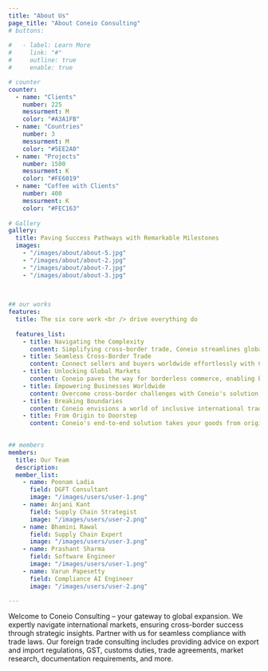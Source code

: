 ```yaml
---
title: "About Us"
page_title: "About Coneio Consulting"
# buttons:
  
#   - label: Learn More
#     link: "#"
#     outline: true
#     enable: true

# counter
counter:
  - name: "Clients"
    number: 225
    messurment: M
    color: "#A3A1FB"
  - name: "Countries"
    number: 3
    messurment: M
    color: "#5EE2A0"
  - name: "Projects"
    number: 1500
    messurment: K
    color: "#FE6019"
  - name: "Coffee with Clients"
    number: 400
    messurment: K
    color: "#FEC163"
    
# Gallery
gallery:
  title: Paving Success Pathways with Remarkable Milestones
  images:
    - "/images/about/about-5.jpg"
    - "/images/about/about-2.jpg"
    - "/images/about/about-7.jpg"
    - "/images/about/about-3.jpg"
    
    

## our works
features:
  title: The six core work <br /> drive everything do
  
  features_list:
    - title: Navigating the Complexity
      content: Simplifying cross-border trade, Coneio streamlines global commerce by bridging regulatory gaps, empowering businesses to expand their horizons. 
    - title: Seamless Cross-Border Trade
      content: Connect sellers and buyers worldwide effortlessly with Coneio's integrated platform, making international trade a frictionless experience. 
    - title: Unlocking Global Markets
      content: Coneio paves the way for borderless commerce, enabling businesses to access untapped markets and reach customers around the globe. 
    - title: Empowering Businesses Worldwide
      content: Overcome cross-border challenges with Coneio's solution, empowering businesses of all sizes to thrive on the international stage. 
    - title: Breaking Boundaries
      content: Coneio envisions a world of inclusive international trade, where barriers fade, and businesses flourish across borders.
    - title: From Origin to Doorstep
      content: Coneio's end-to-end solution takes your goods from origin to buyer's doorstep, ensuring compliance with regulatory frameworks. 
    

## members
members:
  title: Our Team
  description: 
  member_list:
    - name: Poonam Ladia
      field: DGFT Consultant
      image: "/images/users/user-1.png"
    - name: Anjani Kant
      field: Supply Chain Strategist  
      image: "/images/users/user-2.png"
    - name: Bhamini Rawal 
      field: Supply Chain Expert
      image: "/images/users/user-3.png"
    - name: Prashant Sharma
      field: Software Engineer 
      image: "/images/users/user-1.png"
    - name: Varun Papesetty
      field: Compliance AI Engineer 
      image: "/images/users/user-2.png"
   
---
```


Welcome to Coneio Consulting – your gateway to global expansion. We expertly navigate international markets, ensuring cross-border success through strategic insights. Partner with us for seamless compliance with trade laws. Our foreign trade consulting includes providing advice on export and import regulations, GST, customs duties, trade agreements, market research, documentation requirements, and more. 